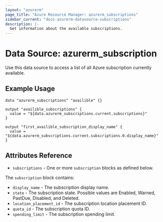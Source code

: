 ```yaml
---
layout: "azurerm"
page_title: "Azure Resource Manager: azurerm_subscriptions"
sidebar_current: "docs-azurerm-datasource-subscriptions"
description: |-
  Get information about the available subscriptions.
---
```


# Data Source: azurerm_subscription

Use this data source to access a list of all Azure subscription currently available.

## Example Usage

```hcl
data "azurerm_subscriptions" "availible" {}

output "availible_subscriptions" {
  value = "${data.azurerm_subscriptions.current.subscriptions}"
}

output "first_availible_subscription_display_name" {
  value = "${data.azurerm_subscriptions.current.subscriptions.0.display_name}"
}
```

## Attributes Reference

* `subscriptions` - One or more `subscription` blocks as defined below.

    
The `subscription` block contains:
* `display_name` - The subscription display name.
* `state` - The subscription state. Possible values are Enabled, Warned, PastDue, Disabled, and Deleted.
* `location_placement_id` - The subscription location placement ID.
* `quota_id` - The subscription quota ID.
* `spending_limit` - The subscription spending limit.
